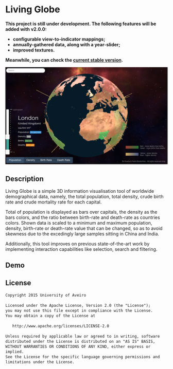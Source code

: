 # Living Globe

**This project is still under development. The following features will be added with v2.0.0:**
- **configurable view-to-indicator mappings;**
- **annually-gathered data, along with a year-slider;**
- **improved textures.**

**Meanwhile, you can check the [current stable version](https://cdn.rawgit.com/edduarte/living-globe/master/index.html).**

![Screenshot](screenshot.png)

## Description

Living Globe is a simple 3D information visualisation tool of worldwide demographical data, namely, the total population, total density, crude birth rate and crude mortality rate for each capital.

Total of population is displayed as bars over capitals, the density as the bars colors, and the ratio between birth-rate and death-rate as countries colors. Shown data is scaled to a minimum and maximum population, density, birth-rate or death-rate value that can be changed, so as to avoid skewness due to the excedingly large samples sitting in China and India.

Additionally, this tool improves on previous state-of-the-art work by implementing interaction capabilities like selection, search and filtering.

## Demo



## License

    Copyright 2015 University of Aveiro

    Licensed under the Apache License, Version 2.0 (the "License");
    you may not use this file except in compliance with the License.
    You may obtain a copy of the License at

       http://www.apache.org/licenses/LICENSE-2.0

    Unless required by applicable law or agreed to in writing, software
    distributed under the License is distributed on an "AS IS" BASIS,
    WITHOUT WARRANTIES OR CONDITIONS OF ANY KIND, either express or implied.
    See the License for the specific language governing permissions and
    limitations under the License.
